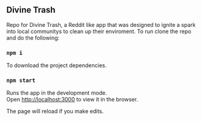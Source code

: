 
## Divine Trash

Repo for Divine Trash, a Reddit like app that was designed to ignite a spark into local communitys to clean up their enviroment. To run clone the repo and do the following:

### `npm i`

To download the project dependencies. 

### `npm start`

Runs the app in the development mode.<br>
Open [http://localhost:3000](http://localhost:3000) to view it in the browser.

The page will reload if you make edits.<br>


